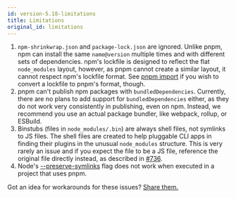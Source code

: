 ```yaml
---
id: version-5.18-limitations
title: Limitations
original_id: limitations
---
```


1. `npm-shrinkwrap.json` and `package-lock.json` are ignored. Unlike pnpm, npm
can install the same `name@version` multiple times and with different sets of
dependencies. npm's lockfile is designed to reflect the flat `node_modules`
layout, however, as pnpm cannot create a similar layout, it cannot respect
npm's lockfile format. See [pnpm import] if you wish to convert a lockfile to
pnpm's format, though.
2. pnpm can't publish npm packages with `bundledDependencies`. Currently, there
are no plans to add support for `bundledDependencies` either, as they do not
work very consistently in publishing, even on npm. Instead, we recommend you use
an actual package bundler, like webpack, rollup, or ESBuild.
3. Binstubs (files in `node_modules/.bin`) are always shell files, not
symlinks to JS files. The shell files are created to help pluggable CLI apps
in finding their plugins in the unusual `node_modules` structure. This is very
rarely an issue and if you expect the file to be a JS file, reference the
original file directly instead, as described in [#736].
4. Node's [--preserve-symlinks] flag does not work when executed in a project
that uses pnpm.

Got an idea for workarounds for these issues?
[Share them.](https://github.com/pnpm/pnpm/issues/new)

[pnpm import]: cli/import
[#736]: https://github.com/pnpm/pnpm/issues/736
[--preserve-symlinks]: https://nodejs.org/api/cli.html#cli_preserve_symlinks
